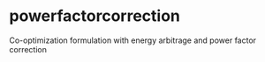 # powerfactorcorrection
Co-optimization formulation with energy arbitrage and power factor correction
